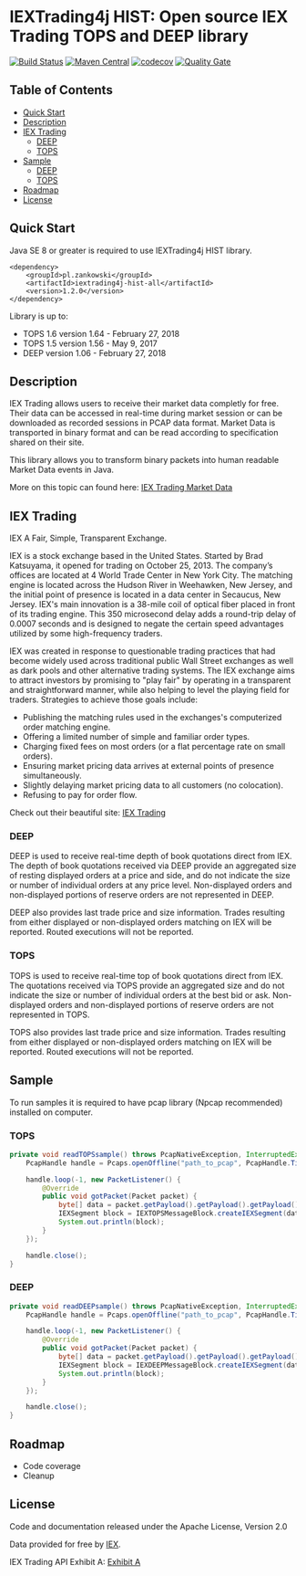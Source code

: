 # IEXTrading4j HIST: Open source IEX Trading TOPS and DEEP library

[![Build Status](https://travis-ci.org/WojciechZankowski/iextrading4j-hist.svg?branch=master)](https://travis-ci.org/WojciechZankowski/iextrading4j-hist)
[![Maven Central](https://maven-badges.herokuapp.com/maven-central/pl.zankowski/iextrading4j-hist-all/badge.svg)](https://search.maven.org/#search%7Cga%7C1%7Cg%3A%22pl.zankowski%22%20AND%20a%3A%22iextrading4j-hist-all%22)
[![codecov](https://codecov.io/gh/WojciechZankowski/iextrading4j-hist/branch/master/graph/badge.svg)](https://codecov.io/gh/WojciechZankowski/iextrading4j-hist)
[![Quality Gate](https://sonarcloud.io/api/project_badges/measure?project=pl.zankowski%3Aiextrading4j-hist&metric=alert_status)](https://sonarcloud.io/dashboard/index/pl.zankowski:iextrading4j-hist)

## Table of Contents

* [Quick Start](#quick-start)
* [Description](#description)  
* [IEX Trading](#iex-trading)
  * [DEEP](#deep)
  * [TOPS](#tops)
* [Sample](#sample)
  * [DEEP](#deep)
  * [TOPS](#tops)
* [Roadmap](#roadmap)
* [License](#license)

## Quick Start

Java SE 8 or greater is required to use IEXTrading4j HIST library.

```
<dependency>
	<groupId>pl.zankowski</groupId>
	<artifactId>iextrading4j-hist-all</artifactId>
	<version>1.2.0</version>
</dependency>
```

Library is up to:

* TOPS 1.6 version 1.64 - February 27, 2018
* TOPS 1.5 version 1.56 - May 9, 2017
* DEEP version 1.06 - February 27, 2018

## Description

IEX Trading allows users to receive their market data completly for free. Their data can be accessed in real-time during market session or can be downloaded as recorded sessions in PCAP data format. Market Data is transported in binary format and can be read according to specification shared on their site. 

This library allows you to transform binary packets into human readable Market Data events in Java.

More on this topic can found here: [IEX Trading Market Data](https://www.iextrading.com/trading/market-data/)

## IEX Trading

IEX A Fair, Simple, Transparent Exchange.

IEX is a stock exchange based in the United States. Started by Brad Katsuyama, it opened for trading on October 25, 2013. The company’s offices are located at 4 World Trade Center in New York City. The matching engine is located across the Hudson River in Weehawken, New Jersey, and the initial point of presence is located in a data center in Secaucus, New Jersey. IEX's main innovation is a 38-mile coil of optical fiber placed in front of its trading engine. This 350 microsecond delay adds a round-trip delay of 0.0007 seconds and is designed to negate the certain speed advantages utilized by some high-frequency traders.

IEX was created in response to questionable trading practices that had become widely used across traditional public Wall Street exchanges as well as dark pools and other alternative trading systems. The IEX exchange aims to attract investors by promising to "play fair" by operating in a transparent and straightforward manner, while also helping to level the playing field for traders. Strategies to achieve those goals include:

* Publishing the matching rules used in the exchanges's computerized order matching engine.
* Offering a limited number of simple and familiar order types.
* Charging fixed fees on most orders (or a flat percentage rate on small orders).
* Ensuring market pricing data arrives at external points of presence simultaneously.
* Slightly delaying market pricing data to all customers (no colocation).
* Refusing to pay for order flow.

Check out their beautiful site: [IEX Trading](https://iextrading.com/)

### DEEP

DEEP is used to receive real-time depth of book quotations direct from IEX. The depth of book quotations received via DEEP provide an aggregated size of resting displayed orders at a price and side, and do not indicate the size or number of individual orders at any price level. Non-displayed orders and non-displayed portions of reserve orders are not represented in DEEP.

DEEP also provides last trade price and size information. Trades resulting from either displayed or non-displayed orders matching on IEX will be reported. Routed executions will not be reported.

### TOPS

TOPS is used to receive real-time top of book quotations direct from IEX. The quotations received via TOPS provide an aggregated size and do not indicate the size or number of individual orders at the best bid or ask. Non-displayed orders and non-displayed portions of reserve orders are not represented in TOPS.

TOPS also provides last trade price and size information. Trades resulting from either displayed or non-displayed orders matching on IEX will be reported. Routed executions will not be reported.

## Sample

To run samples it is required to have pcap library (Npcap recommended) installed on computer.

### TOPS

```java 
private void readTOPSsample() throws PcapNativeException, InterruptedException, NotOpenException {
    PcapHandle handle = Pcaps.openOffline("path_to_pcap", PcapHandle.TimestampPrecision.NANO);

    handle.loop(-1, new PacketListener() {
        @Override
        public void gotPacket(Packet packet) {
            byte[] data = packet.getPayload().getPayload().getPayload().getRawData();
            IEXSegment block = IEXTOPSMessageBlock.createIEXSegment(data);
            System.out.println(block);
        }
    });

    handle.close();
}
```

### DEEP

```java
private void readDEEPsample() throws PcapNativeException, InterruptedException, NotOpenException {
    PcapHandle handle = Pcaps.openOffline("path_to_pcap", PcapHandle.TimestampPrecision.NANO);

    handle.loop(-1, new PacketListener() {
        @Override
        public void gotPacket(Packet packet) {
            byte[] data = packet.getPayload().getPayload().getPayload().getRawData();
            IEXSegment block = IEXDEEPMessageBlock.createIEXSegment(data);
            System.out.println(block);
        }
    });

    handle.close();
}
```

## Roadmap

* Code coverage
* Cleanup

## License

Code and documentation released under the Apache License, Version 2.0

Data provided for free by [IEX](https://iextrading.com/developer).

IEX Trading API Exhibit A: [Exhibit A](https://iextrading.com/api-exhibit-a)
